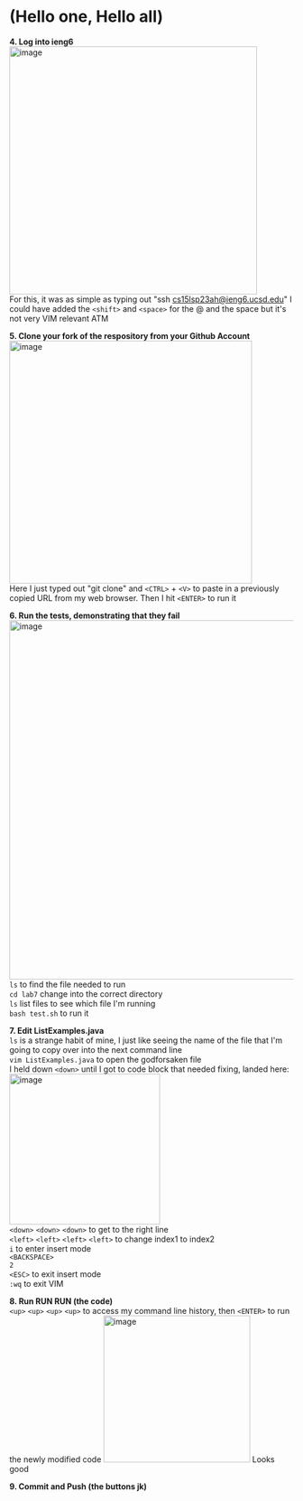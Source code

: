 # (Hello one, Hello all)

**4. Log into ieng6**
 <br />
<img width="439" alt="image" src="https://github.com/doduong102/How-To-Lab-4/assets/130004918/f225adc9-8607-4e95-8eca-711f5bfa2116">
 <br />
For this, it was as simple as typing out "ssh cs15lsp23ah@ieng6.ucsd.edu" I could have added the `<shift>` and `<space>` for the @ and the space but it's not very VIM relevant ATM

**5. Clone your fork of the respository from your Github Account**
<br />
<img width="430" alt="image" src="https://github.com/doduong102/How-To-Lab-4/assets/130004918/dbce9c6e-ef45-4810-a98a-f1514d66543c">
<br />
Here I just typed out "git clone" and `<CTRL>` + `<V>` to paste in a previously copied URL from my web browser. Then I hit `<ENTER>` to run it

**6. Run the tests, demonstrating that they fail**
<br />
<img width="636" alt="image" src="https://github.com/doduong102/How-To-Lab-4/assets/130004918/e4edccd5-c786-465b-8eb5-437d7272fb61">
<br />
`ls` to find the file needed to run
<br />
`cd lab7` change into the correct directory
<br />
`ls` list files to see which file I'm running
<br />
`bash test.sh` to run it

**7. Edit ListExamples.java**
<br />
`ls` is a strange habit of mine, I just like seeing the name of the file that I'm going to copy over into the next command line
<br />
`vim ListExamples.java` to open the godforsaken file
<br />
I held down `<down>` until I got to code block that needed fixing, landed here:
<br />
<img width="267" alt="image" src="https://github.com/doduong102/How-To-Lab-4/assets/130004918/68e72475-e598-4a06-b906-982795f56fe5">
<br />
`<down>` `<down>` `<down>` to get to the right line
<br />
`<left>` `<left>` `<left>` `<left>` to change index1 to index2
<br />
`i` to enter insert mode
<br />
 `<BACKSPACE>`
<br />
 `2`
<br />
 `<ESC>` to exit insert mode
<br />
 `:wq` to exit VIM
 <br />

**8. Run RUN RUN (the code)**
<br />
`<up>` `<up>` `<up>` `<up>` to access my command line history, then `<ENTER>` to run the newly modified code
<img width="260" alt="image" src="https://github.com/doduong102/How-To-Lab-4/assets/130004918/a5757283-d953-4b57-8527-0eec298be818">
Looks good
 

**9. Commit and Push (the buttons jk)**
